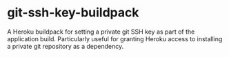 # git-ssh-key-buildpack

A Heroku buildpack for setting a private git SSH key as part of the application build. Particularly useful for granting Heroku access to installing a private git repository as a dependency.
